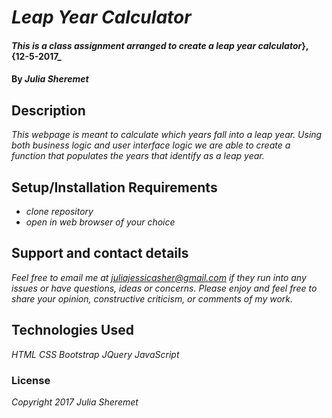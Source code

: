 # _Leap Year Calculator_

#### _This is a class assignment arranged to create a leap year calculator_}, {12-5-2017_

#### By _**Julia Sheremet**_

## Description

_This webpage is meant to calculate which years fall into a leap year. Using both business logic and user interface logic we are able to create a function that populates the years that identify as a leap year._

## Setup/Installation Requirements

* _clone repository_
* _open in web browser of your choice_

## Support and contact details

_Feel free to email me at juliajessicasher@gmail.com if they run into any issues or have questions, ideas or concerns. Please enjoy and feel free to share your opinion, constructive criticism, or comments of my work._

## Technologies Used

_HTML_
_CSS_
_Bootstrap_
_JQuery_
_JavaScript_

### License

*Copyright 2017 Julia Sheremet*

